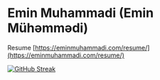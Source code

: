 # Emin Muhammadi (Emin Mühəmmədi)

Resume [https://eminmuhammadi.com/resume/](https://eminmuhammadi.com/resume/)

[![GitHub Streak](https://github-readme-streak-stats.herokuapp.com?user=eminmuhammadi&hide_border=true&date_format=M%20j%5B%2C%20Y%5D)](https://git.io/streak-stats)
